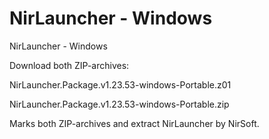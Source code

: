 # NirLauncher - Windows
NirLauncher - Windows


Download both ZIP-archives:

NirLauncher.Package.v1.23.53-windows-Portable.z01

NirLauncher.Package.v1.23.53-windows-Portable.zip

Marks both ZIP-archives and extract NirLauncher by NirSoft.
